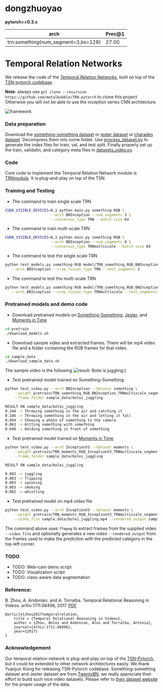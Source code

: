 # dongzhuoyao

**pytorch==0.3.x**

|arch|Prec@1|
|---|---|
|trn.something(num_segment=3,bs=128)|27.00|


# Temporal Relation Networks

We release the code of the [Temporal Relation Networks](http://relation.csail.mit.edu/), built on top of the [TSN-pytorch codebase](https://github.com/yjxiong/temporal-segment-networks).

**Note**: always use `git clone --recursive https://github.com/metalbubble/TRN-pytorch` to clone this project
Otherwise you will not be able to use the inception series CNN architecture.

![framework](http://relation.csail.mit.edu/framework_trn.png)

### Data preparation
Download the [something-something dataset](https://www.twentybn.com/datasets/something-something) or [jester dataset](https://www.twentybn.com/datasets/something-something) or [charades dataset](http://allenai.org/plato/charades/). Decompress them into some folder. Use [process_dataset.py](process_dataset.py) to generate the index files for train, val, and test split. Finally properly set up the train, validatin, and category meta files in [datasets_video.py](datasets_video.py).

### Code

Core code to implement the Temporal Relation Network module is [TRNmodule](TRNmodule.py). It is plug-and-play on top of the TSN.

### Training and Testing

* The command to train single scale TRN

```bash
CUDA_VISIBLE_DEVICES=0,1 python main.py something RGB \
                     --arch BNInception --num_segments 3 \
                     --consensus_type TRN --batch-size 64
```

* The command to train multi-scale TRN
```bash
CUDA_VISIBLE_DEVICES=0,1 python main.py something RGB \
                     --arch BNInception --num_segments 8 \
                     --consensus_type TRNmultiscale --batch-size 64
```

* The command to test the single scale TRN

```bash
python test_models.py something RGB model/TRN_something_RGB_BNInception_TRN_segment3_best.pth.tar \
   --arch BNInception --crop_fusion_type TRN --test_segments 3
```

* The command to test the multi-scale TRN

```bash
python test_models.py something RGB model/TRN_something_RGB_BNInception_TRNmultiscale_segment8_best.pth.tar \
   --arch BNInception --crop_fusion_type TRNmultiscale --test_segments 8
```

### Pretrained models and demo code

* Download pretrained models on [Something-Something](https://www.twentybn.com/datasets/something-something), [Jester](https://www.twentybn.com/datasets/jester), and [Moments in Time](http://moments.csail.mit.edu/)

```bash
cd pretrain
./download_models.sh
```

* Download sample video and extracted frames. There will be mp4 video file and a folder containing the RGB frames for that video.

```bash
cd sample_data
./download_sample_data.sh
```

The sample video is the following 
![result](http://relation.csail.mit.edu/data/bolei_juggling.gif): Bolei is juggling:) 

* Test pretrained model trained on Something-Something

```bash
python test_video.py --arch BNInception --dataset something \
    --weight pretrain/TRN_something_RGB_BNInception_TRNmultiscale_segment8_best.pth.tar \
    --frame_folder sample_data/bolei_juggling

RESULT ON sample_data/bolei_juggling
0.244 -> Throwing something in the air and catching it
0.186 -> Throwing something in the air and letting it fall
0.094 -> Showing a photo of something to the camera
0.063 -> Hitting something with something
0.040 -> Holding something in front of something

```


* Test pretrained model trained on [Moments in Time](http://moments.csail.mit.edu/)

```bash
python test_video.py --arch InceptionV3 --dataset moments \
    --weight pretrain/TRN_moments_RGB_InceptionV3_TRNmultiscale_segment8_best.pth.tar \
    --frame_folder sample_data/bolei_juggling

RESULT ON sample_data/bolei_juggling

0.982 -> juggling
0.003 -> flipping
0.003 -> spinning
0.003 -> smoking
0.002 -> whistling
```

* Test pretrained model on mp4 video file

```bash
python test_video.py --arch InceptionV3 --dataset moments \
    --weight pretrain/TRN_moments_RGB_InceptionV3_TRNmultiscale_segment8_best.pth.tar \
    --video_file sample_data/bolei_juggling.mp4 --rendered_output sample_data/predicted_video.mp4 
```

The command above uses `ffmpeg` to extract frames from the supplied video `--video_file` and optionally generates a new video `--rendered_output` from the frames used to make the prediction with the predicted category in the top-left corner.


### TODO

* TODO: Web-cam demo script
* TODO: Visualization script
* TODO: class-aware data augmentation

### Reference:
B. Zhou, A. Andonian, and A. Torralba. Temporal Relational Reasoning in Videos. arXiv:1711.08496, 2017. [PDF](https://arxiv.org/pdf/1711.08496.pdf)
```
@article{zhou2017temporalrelation,
    title = {Temporal Relational Reasoning in Videos},
    author = {Zhou, Bolei and Andonian, Alex and Torralba, Antonio},
    journal={arXiv:1711.08496},
    year={2017}
}
```

### Acknowledgement
Our temporal relation network is plug-and-play on top of the [TSN-Pytorch](https://github.com/yjxiong/temporal-segment-networks), but it could be extended to other network architectures easily. We thank Yuanjun Xiong for releasing TSN-Pytorch codebase. Something-something dataset and Jester dataset are from [TwentyBN](https://www.twentybn.com/), we really appreciate their effort to build such nice video datasets. Please refer to [their dataset website](https://www.twentybn.com/datasets/something-something) for the proper usage of the data.
